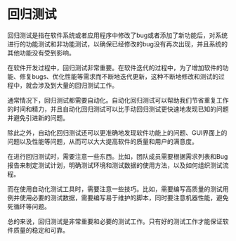 # 回归测试
回归测试是指在软件系统或者应用程序中修改了bug或者添加了新功能后，对系统进行的功能测试和非功能测试，以确保已经修改的bug没有再次出现，并且系统的其他功能没有受到影响。

在软件开发过程中，回归测试非常重要。在软件迭代的过程中，为了增加软件的功能、修复bugs、优化性能等需求而不断地迭代更新，这种不断地修改和测试的过程中，就会涉及到大量的回归测试工作。

通常情况下，回归测试都需要自动化。自动化回归测试可以帮助我们节省重复工作的时间和精力，并且自动化回归测试可以比手动回归测试更快速地发现已知的问题并避免引进新的问题。

除此之外，自动化回归测试还可以更准确地发现软件功能上的问题、GUI界面上的问题以及性能等问题，从而可以大大提高软件的质量和用户的满意度。

在进行回归测试时，需要注意一些东西。比如，团队成员需要根据需求列表和Bug报告来制定测试计划，明确测试环境和测试数据的使用方法，以及如何组织测试流程。

而在使用自动化测试工具时，需要注意一些技巧。比如，需要编写高质量的测试用例并使用必要的测试数据，需要编写易于维护的脚本，同时要注意机器性能，避免死循环等问题。

总的来说，回归测试是非常重要和必要的测试工作。只有好的测试工作才能保证软件质量的稳定和可靠。